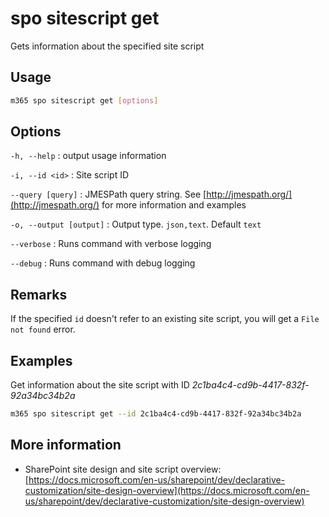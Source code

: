 # spo sitescript get

Gets information about the specified site script

## Usage

```sh
m365 spo sitescript get [options]
```

## Options

`-h, --help`
: output usage information

`-i, --id <id>`
: Site script ID

`--query [query]`
: JMESPath query string. See [http://jmespath.org/](http://jmespath.org/) for more information and examples

`-o, --output [output]`
: Output type. `json,text`. Default `text`

`--verbose`
: Runs command with verbose logging

`--debug`
: Runs command with debug logging

## Remarks

If the specified `id` doesn't refer to an existing site script, you will get a `File not found` error.

## Examples

Get information about the site script with ID _2c1ba4c4-cd9b-4417-832f-92a34bc34b2a_

```sh
m365 spo sitescript get --id 2c1ba4c4-cd9b-4417-832f-92a34bc34b2a
```

## More information

- SharePoint site design and site script overview: [https://docs.microsoft.com/en-us/sharepoint/dev/declarative-customization/site-design-overview](https://docs.microsoft.com/en-us/sharepoint/dev/declarative-customization/site-design-overview)